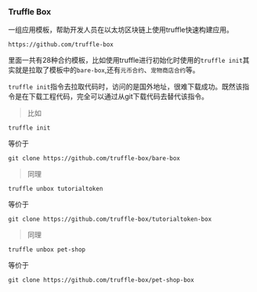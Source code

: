 ### Truffle Box
一组应用模板，帮助开发人员在以太坊区块链上使用truffle快速构建应用。
```
https://github.com/truffle-box
```
里面一共有28种合约模板，比如使用truffle进行初始化时使用的`truffle init`其实就是拉取了模板中的`bare-box`,还有`元币合约`、`宠物商店合约`等。  

`truffle init`指令去拉取代码时，访问的是国外地址，很难下载成功。既然该指令是在下载工程代码，完全可以通过从git下载代码去替代该指令。  

> 比如
```
truffle init
```
等价于
```
git clone https://github.com/truffle-box/bare-box
```

> 同理
```
truffle unbox tutorialtoken
```
等价于
```
git clone https://github.com/truffle-box/tutorialtoken-box
```

> 同理
```
truffle unbox pet-shop
```
等价于
```
git clone https://github.com/truffle-box/pet-shop-box
```
